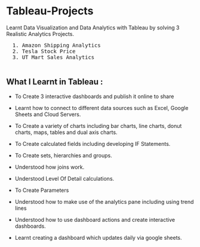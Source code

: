 # Tableau-Projects
Learnt Data Visualization and Data Analytics with Tableau by solving 3 Realistic Analytics Projects.
     
  <pre>
  1. Amazon Shipping Analytics       
  2. Tesla Stock Price                
  3. UT Mart Sales Analytics                 
  </pre> 
   
## What I Learnt in Tableau : 

 
  - To Create 3 interactive dashboards and publish it online to share

  - Learnt how to connect to different data sources such as Excel, Google Sheets and Cloud Servers.

  - To Create a variety of charts including bar charts, line charts, donut charts, maps, tables and dual axis charts.

  - To Create calculated fields including developing IF Statements.

  - To Create sets, hierarchies and groups.

  - Understood how joins work.

  - Understood Level Of Detail calculations.

  - To Create Parameters

  - Understood how to make use of the analytics pane including using trend lines

  - Understood how to use dashboard actions and create interactive dashboards.

  - Learnt creating a dashboard which updates daily via google sheets.            

   
    
